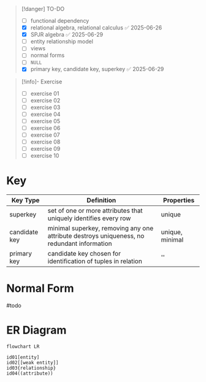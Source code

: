 > [!danger] TO-DO
> - [ ] functional dependency
> - [x] relational algebra, relational calculus ✅ 2025-06-26
> - [x] SPJR algebra ✅ 2025-06-29
> - [ ] entity relationship model
> - [ ] views
> - [ ] normal forms
> - [ ] `NULL`
> - [x] primary key, candidate key, superkey ✅ 2025-06-29

> [!info]- Exercise
> - [ ] exercise 01
> - [ ] exercise 02
> - [ ] exercise 03
> - [ ] exercise 04
> - [ ] exercise 05
> - [ ] exercise 06
> - [ ] exercise 07
> - [ ] exercise 08
> - [ ] exercise 09
> - [ ] exercise 10


# Key
| Key Type      | Definition                                                                                 | Properties      |
| ------------- | ------------------------------------------------------------------------------------------ | --------------- |
| superkey      | set of one or more attributes that uniquely identifies every row                           | unique          |
| candidate key | minimal superkey, removing any one attribute destroys uniqueness, no redundant information | unique, minimal |
| primary key   | candidate key chosen for identification of tuples in relation                              | ''              |

# Normal Form
#todo 

# ER Diagram

```mermaid
flowchart LR

id01[entity]
id02[[weak entity]]
id03{relationship}
id04((attribute))

```
